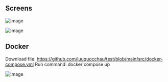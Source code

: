 ## Screens

![image](https://github.com/user-attachments/assets/45b4a0c7-400c-44ea-b9f3-c1f1107090b2)

![image](https://github.com/user-attachments/assets/2db1c68f-232d-4ba9-bbcf-8b4b4024b633)

## Docker
Download file: https://github.com/luuquocchau/test/blob/main/src/docker-compose.yml
Run command: docker compose up

![image](https://github.com/user-attachments/assets/fb71dcc2-7589-4ac2-817a-afb166cc9a40)



